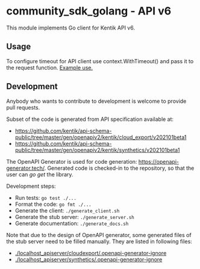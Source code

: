 # community_sdk_golang - API v6

This module implements Go client for Kentik API v6.

## Usage

To configure timeout for API client use context.WithTimeout() and pass it to the request function.
[Example use.](./examples/cloud_export/main.go)

## Development

Anybody who wants to contribute to development is welcome to provide pull requests.

Subset of the code is generated from API specification available at:
- <https://github.com/kentik/api-schema-public/tree/master/gen/openapiv2/kentik/cloud_export/v202101beta1>
- <https://github.com/kentik/api-schema-public/tree/master/gen/openapiv2/kentik/synthetics/v202101beta1>

The OpenAPI Generator is used for code generation: <https://openapi-generator.tech/>.
Generated code is checked-in to the repository, so that the user can _go get_ the library.

Development steps:
- Run tests: `go test ./...`
- Format the code: `go fmt ./...`
- Generate the client: `./generate_client.sh`
- Generate the stub server: `./generate_server.sh`
- Generate documentation: `./generate_docs.sh`

Note that due to the design of OpenAPI generator, some generated files of the stub server need to be filled manually. They are listed in following files:
- [./localhost_apiserver/cloudexport/.openapi-generator-ignore](./localhost_apiserver/cloudexport/.openapi-generator-ignore)
- [./localhost_apiserver/synthetics/.openapi-generator-ignore](./localhost_apiserver/synthetics/.openapi-generator-ignore)
